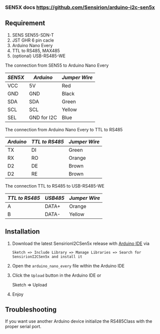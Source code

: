 ### SEN5X docs https://github.com/Sensirion/arduino-i2c-sen5x

## Requirement

1. SENS SEN55-SDN-T
2. JST GHR 6 pin cacle
3. Arduino Nano Every
4. TTL to RS485, MAX485
5. (optional) USB-RS485-WE

The connection from SEN55 to Arduino Nano Every

| _SEN5X_ | _Arduino_   | _Jumper Wire_ |
| ------- | ----------- | ------------- |
| VCC     | 5V          | Red           |
| GND     | GND         | Black         |
| SDA     | SDA         | Green         |
| SCL     | SCL         | Yellow        |
| SEL     | GND for I2C | Blue          |

The connection from Arduino Nano Every to TTL to RS485

| _Arduino_ | _TTL to RS485_ | _Jumper Wire_ |
| --------- | -------------- | ------------- |
| TX        | DI             | Green         |
| RX        | RO             | Orange        |
| D2        | DE             | Brown         |
| D2        | RE             | Brown         |

The connection TTL to RS485 to USB-RS485-WE

| _TTL to RS485_ | _USB485_ | _Jumper Wire_ |
| -------------- | -------- | ------------- |
| A              | DATA+    | Orange        |
| B              | DATA-    | Yellow        |


## Installation

1. Download the latest SensirionI2CSen5x release with
[Arduino IDE](http://www.arduino.cc/en/main/software) via

	`Sketch => Include Library => Manage Libraries => Search for SensirionI2CSen5x and install it`


2. Open the `arduino_nano_every` file within the Arduino IDE


3. Click the `Upload` button in the Arduino IDE or

   	Sketch => Upload

4. Enjoy



## Troubleshooting
If you want use another Arduino device initialize the RS485Class with the proper serial port.






